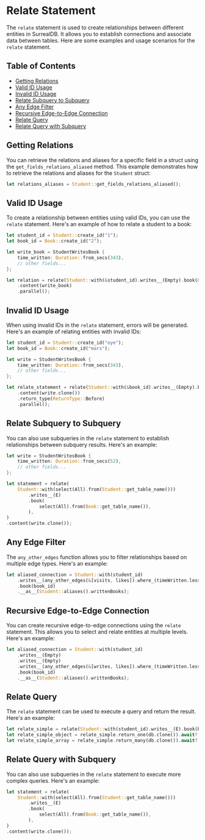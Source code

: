 # Relate Statement

The `relate` statement is used to create relationships between different entities in SurrealDB. It allows you to establish connections and associate data between tables. Here are some examples and usage scenarios for the `relate` statement.

## Table of Contents

- [Getting Relations](#getting-relations)
- [Valid ID Usage](#valid-id-usage)
- [Invalid ID Usage](#invalid-id-usage)
- [Relate Subquery to Subquery](#relate-subquery-to-subquery)
- [Any Edge Filter](#any-edge-filter)
- [Recursive Edge-to-Edge Connection](#recursive-edge-to-edge-connection)
- [Relate Query](#relate-query)
- [Relate Query with Subquery](#relate-query-with-subquery)

## Getting Relations

You can retrieve the relations and aliases for a specific field in a struct using the `get_fields_relations_aliased` method. This example demonstrates how to retrieve the relations and aliases for the `Student` struct:

```rust
let relations_aliases = Student::get_fields_relations_aliased();
```

## Valid ID Usage

To create a relationship between entities using valid IDs, you can use the `relate` statement. Here's an example of how to relate a student to a book:

```rust
let student_id = Student::create_id("1");
let book_id = Book::create_id("2");

let write_book = StudentWritesBook {
    time_written: Duration::from_secs(343),
    // other fields...
};

let relation = relate(Student::with(&student_id).writes__(Empty).book(&book_id))
    .content(write_book)
    .parallel();
```

## Invalid ID Usage

When using invalid IDs in the `relate` statement, errors will be generated. Here's an example of relating entities with invalid IDs:

```rust
let student_id = Student::create_id("oye");
let book_id = Book::create_id("mars");

let write = StudentWritesBook {
    time_written: Duration::from_secs(343),
    // other fields...
};

let relate_statement = relate(Student::with(&book_id).writes__(Empty).book(&student_id))
    .content(write.clone())
    .return_type(ReturnType::Before)
    .parallel();
```

## Relate Subquery to Subquery

You can also use subqueries in the `relate` statement to establish relationships between subquery results. Here's an example:

```rust
let write = StudentWritesBook {
    time_written: Duration::from_secs(52),
    // other fields...
};

let statement = relate(
    Student::with(select(All).from(Student::get_table_name()))
        .writes__(E)
        .book(
            select(All).from(Book::get_table_name()),
        ),
)
.content(write.clone());
```

## Any Edge Filter

The `any_other_edges` function allows you to filter relationships based on multiple edge types. Here's an example:

```rust
let aliased_connection = Student::with(student_id)
    .writes__(any_other_edges(&[visits, likes]).where_(timeWritten.less_than_or_equal(50)))
    .book(book_id)
    .__as__(Student::aliases().writtenBooks);
```

## Recursive Edge-to-Edge Connection

You can create recursive edge-to-edge connections using the `relate` statement. This allows you to select and relate entities at multiple levels. Here's an example:

```rust
let aliased_connection = Student::with(student_id)
    .writes__(Empty)
    .writes__(Empty)
    .writes__(any_other_edges(&[writes, likes]).where_(timeWritten.less_than_or_equal(50)))
    .book(book_id)
    .__as__(Student::aliases().writtenBooks);
```

## Relate Query

The `relate` statement can be used to execute a query and return the result. Here's an example:

```rust
let relate_simple = relate(Student::with(student_id).writes__(E).book(book_id)).content(write);
let relate_simple_object = relate_simple.return_one(db.clone()).await?;
let relate_simple_array = relate_simple.return_many(db.clone()).await?;
```

## Relate Query with Subquery

You can also use subqueries in the `relate` statement to execute more complex queries. Here's an example:

```rust
let statement = relate(
    Student::with(select(All).from(Student::get_table_name()))
        .writes__(E)
        .book(
            select(All).from(Book::get_table_name()),
        ),
)
.content(write.clone());
```
